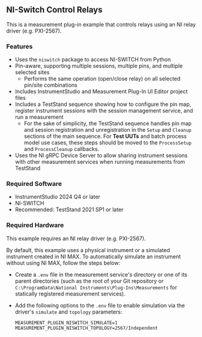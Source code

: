 ## NI-Switch Control Relays

This is a measurement plug-in example that controls relays using an NI relay driver
(e.g. PXI-2567).

### Features

- Uses the `niswitch` package to access NI-SWITCH from Python
- Pin-aware, supporting multiple sessions, multiple pins, and multiple selected
  sites
  - Performs the same operation (open/close relay) on all selected pin/site
    combinations
- Includes InstrumentStudio and Measurement Plug-In UI Editor project files
- Includes a TestStand sequence showing how to configure the pin map, register
  instrument sessions with the session management service, and run a measurement
  - For the sake of simplicity, the TestStand sequence handles pin map and
    session registration and unregistration in the `Setup` and `Cleanup`
    sections of the main sequence. For **Test UUTs** and batch process model use
    cases, these steps should be moved to the `ProcessSetup` and
    `ProcessCleanup` callbacks.
- Uses the NI gRPC Device Server to allow sharing instrument sessions with other
  measurement services when running measurements from TestStand

### Required Software

- InstrumentStudio 2024 Q4 or later
- NI-SWITCH
- Recommended: TestStand 2021 SP1 or later

### Required Hardware

This example requires an NI relay driver (e.g. PXI-2567).

By default, this example uses a physical instrument or a simulated instrument
created in NI MAX. To automatically simulate an instrument without using NI MAX,
follow the steps below:
- Create a `.env` file in the measurement service's directory or one of its
  parent directories (such as the root of your Git repository or
  `C:\ProgramData\National Instruments\Plug-Ins\Measurements` for statically
  registered measurement services).
- Add the following options to the `.env` file to enable simulation via the
  driver's `simulate` and `topology` parameters:

  ```
  MEASUREMENT_PLUGIN_NISWITCH_SIMULATE=1
  MEASUREMENT_PLUGIN_NISWITCH_TOPOLOGY=2567/Independent
  ```
